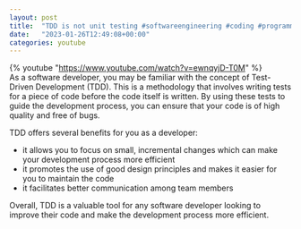 ```yaml
---
layout: post
title:  "TDD is not unit testing #softwareengineering #coding #programming"
date:   "2023-01-26T12:49:08+00:00"
categories: youtube
---
```

{% youtube  "https://www.youtube.com/watch?v=ewnqyjD-T0M" %}
<br />
As a software developer, you may be familiar with the concept of Test-Driven Development (TDD). This is a methodology that involves writing tests for a piece of code before the code itself is written. By using these tests to guide the development process, you can ensure that your code is of high quality and free of bugs.

TDD offers several benefits for you as a developer: 
- it allows you to focus on small, incremental changes which can make your development process more efficient
- it promotes the use of good design principles and makes it easier for you to maintain the code
- it facilitates better communication among team members

Overall, TDD is a valuable tool for any software developer looking to improve their code and make the development process more efficient.
